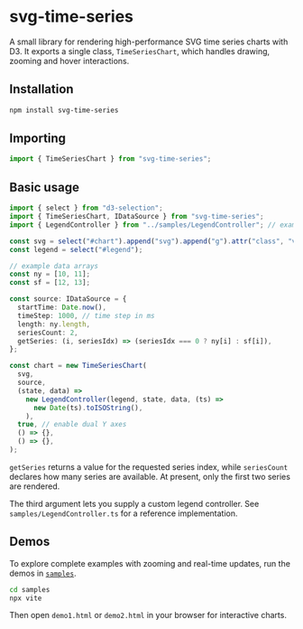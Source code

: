 # svg-time-series

A small library for rendering high-performance SVG time series charts with D3. It exports a single class, `TimeSeriesChart`, which handles drawing, zooming and hover interactions.

## Installation

```sh
npm install svg-time-series
```

## Importing

```ts
import { TimeSeriesChart } from "svg-time-series";
```

## Basic usage

```ts
import { select } from "d3-selection";
import { TimeSeriesChart, IDataSource } from "svg-time-series";
import { LegendController } from "../samples/LegendController"; // example

const svg = select("#chart").append("svg").append("g").attr("class", "view");
const legend = select("#legend");

// example data arrays
const ny = [10, 11];
const sf = [12, 13];

const source: IDataSource = {
  startTime: Date.now(),
  timeStep: 1000, // time step in ms
  length: ny.length,
  seriesCount: 2,
  getSeries: (i, seriesIdx) => (seriesIdx === 0 ? ny[i] : sf[i]),
};

const chart = new TimeSeriesChart(
  svg,
  source,
  (state, data) =>
    new LegendController(legend, state, data, (ts) =>
      new Date(ts).toISOString(),
    ),
  true, // enable dual Y axes
  () => {},
  () => {},
);
```

`getSeries` returns a value for the requested series index, while `seriesCount`
declares how many series are available. At present, only the first two series
are rendered.

The third argument lets you supply a custom legend controller. See
`samples/LegendController.ts` for a reference implementation.

## Demos

To explore complete examples with zooming and real-time updates, run the demos in [`samples`](../samples).

```sh
cd samples
npx vite
```

Then open `demo1.html` or `demo2.html` in your browser for interactive charts.
